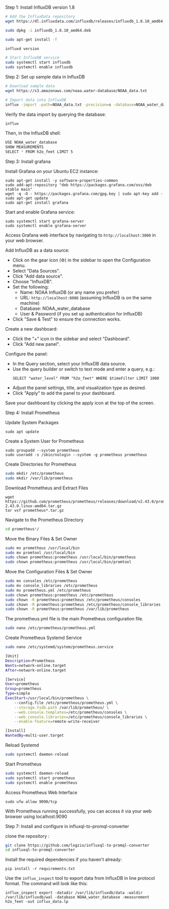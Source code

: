 Step 1: Install InfluxDB version 1.8

```bash
# Add the InfluxData repository
wget https://dl.influxdata.com/influxdb/releases/influxdb_1.8.10_amd64.deb

sudo dpkg -i influxdb_1.8.10_amd64.deb

sudo apt-get install -f

influxd version

# Start InfluxDB service
sudo systemctl start influxdb
sudo systemctl enable influxdb
```

Step 2: Set up sample data in InfluxDB

```bash
# Download sample data
wget https://s3.amazonaws.com/noaa.water-database/NOAA_data.txt

# Import data into InfluxDB
influx -import -path=NOAA_data.txt -precision=s -database=NOAA_water_database
```

Verify the data import by querying the database:
```bash
influx
```
Then, in the InfluxDB shell:
```bash
USE NOAA_water_database
SHOW MEASUREMENTS
SELECT * FROM h2o_feet LIMIT 5
```

Step 3: Install grafana

Install Grafana on your Ubuntu EC2 instance:
```
sudo apt-get install -y software-properties-common
sudo add-apt-repository "deb https://packages.grafana.com/oss/deb stable main"
wget -q -O - https://packages.grafana.com/gpg.key | sudo apt-key add -
sudo apt-get update
sudo apt-get install grafana
```

Start and enable Grafana service:
```
sudo systemctl start grafana-server
sudo systemctl enable grafana-server
```

Access Grafana web interface by navigating to `http://localhost:3000` in your web browser.

Add InfluxDB as a data source:

- Click on the gear icon (⚙️) in the sidebar to open the Configuration menu.
- Select "Data Sources".
- Click "Add data source".
- Choose "InfluxDB".
- Set the following:
  - Name: NOAA InfluxDB (or any name you prefer)
  - URL: `http://localhost:8086` (assuming InfluxDB is on the same machine)
  - Database: NOAA_water_database
  - User & Password (if you set up authentication for InfluxDB)
- Click "Save & Test" to ensure the connection works.

Create a new dashboard:

- Click the "+" icon in the sidebar and select "Dashboard".
- Click "Add new panel".

Configure the panel:

- In the Query section, select your InfluxDB data source.
- Use the query builder or switch to text mode and enter a query, e.g.:
  ```
  SELECT "water_level" FROM "h2o_feet" WHERE $timeFilter LIMIT 1000
  ```
- Adjust the panel settings, title, and visualization type as desired.
- Click "Apply" to add the panel to your dashboard.

Save your dashboard by clicking the apply icon at the top of the screen.


Step 4: Install Prometheus

Update System Packages
```
sudo apt update
```

Create a System User for Prometheus
```
sudo groupadd --system prometheus
sudo useradd -s /sbin/nologin --system -g prometheus prometheus
```

Create Directories for Prometheus
```bash
sudo mkdir /etc/prometheus
sudo mkdir /var/lib/prometheus
```

Download Prometheus and Extract Files
```
wget https://github.com/prometheus/prometheus/releases/download/v2.43.0/prometheus-2.43.0.linux-amd64.tar.gz
tar vxf prometheus*.tar.gz
```

Navigate to the Prometheus Directory
```bash
cd prometheus*/
```

Move the Binary Files & Set Owner
```bash
sudo mv prometheus /usr/local/bin
sudo mv promtool /usr/local/bin
sudo chown prometheus:prometheus /usr/local/bin/prometheus
sudo chown prometheus:prometheus /usr/local/bin/promtool
```

Move the Configuration Files & Set Owner
```bash
sudo mv consoles /etc/prometheus
sudo mv console_libraries /etc/prometheus
sudo mv prometheus.yml /etc/prometheus
sudo chown prometheus:prometheus /etc/prometheus
sudo chown -R prometheus:prometheus /etc/prometheus/consoles
sudo chown -R prometheus:prometheus /etc/prometheus/console_libraries
sudo chown -R prometheus:prometheus /var/lib/prometheus
```

The prometheus.yml file is the main Prometheus configuration file.
```bash
sudo nano /etc/prometheus/prometheus.yml
```

Create Prometheus Systemd Service
```bash
sudo nano /etc/systemd/system/prometheus.service
```

```bash
[Unit]
Description=Prometheus
Wants=network-online.target
After=network-online.target

[Service]
User=prometheus
Group=prometheus
Type=simple
ExecStart=/usr/local/bin/prometheus \
    --config.file /etc/prometheus/prometheus.yml \
    --storage.tsdb.path /var/lib/prometheus/ \
    --web.console.templates=/etc/prometheus/consoles \
    --web.console.libraries=/etc/prometheus/console_libraries \
    --enable-feature=remote-write-receiver

[Install]
WantedBy=multi-user.target
```

Reload Systemd
```bash
sudo systemctl daemon-reload
```
Start Prometheus

```bash
sudo systemctl daemon-reload
sudo systemctl start prometheus
sudo systemctl enable prometheus
```

Access Prometheus Web Interface
```
sudo ufw allow 9090/tcp
```
With Prometheus running successfully, you can access it via your web browser using localhost:9090


Step 7: Install and configure in influxql-to-promql-converter

clone the repository :
```bash
git clone https://github.com/logzio/influxql-to-promql-converter
cd influxql-to-promql-converter
```

Install the required dependencies if you haven't already:
```
pip install -r requirements.txt
```

Use the `influx_inspect` tool to export data from InfluxDB in line protocol format. The command will look like this:
```
influx_inspect export -datadir /var/lib/influxdb/data -waldir /var/lib/influxdb/wal -database NOAA_water_database -measurement h2o_feet -out influx_data.lp
```
